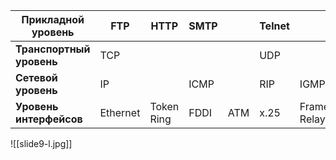 
| **Прикладной уровень**   | FTP      | HTTP       | SMTP |     | Telnet |             |
| ------------------------ | -------- | ---------- | ---- | --- | ------ | ----------- |
| **Транспортный уровень** | TCP      |            |      |     | UDP    |             |
| **Сетевой уровень**      | IP       |            | ICMP |     | RIP    | IGMP        |
| **Уровень интерфейсов**  | Ethernet | Token Ring | FDDI | ATM | x.25   | Frame Relay |
![[slide9-l.jpg]]